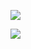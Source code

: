 ![](https://github-readme-stats.vercel.app/api?username=diyigemt&show_icons=true&theme=dark&count_private=true)

![](https://github-readme-stats.vercel.app/api/top-langs/?username=diyigemt&theme=dark&layout=compact)

<!--
**diyigemt/diyigemt** is a ✨ _special_ ✨ repository because its `README.md` (this file) appears on your GitHub profile.

Here are some ideas to get you started:

- 🔭 I’m currently working on ...
- 🌱 I’m currently learning ...
- 👯 I’m looking to collaborate on ...
- 🤔 I’m looking for help with ...
- 💬 Ask me about ...
- 📫 How to reach me: ...
- 😄 Pronouns: ...
- ⚡ Fun fact: ...
-->

